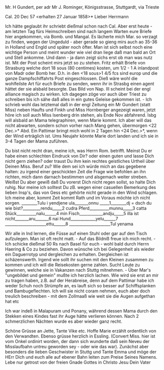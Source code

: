 Mr. H Gundert, per adr Mr J. Rominger, Königsstrasse, Stuttgardt, via Trieste

 Cal. 20 Dec 57
 <erhalten 27 Januar 1858>*
Lieber Herrmann

Ich hätte geglaubt ihr schriebt dießmal schon nach Cal. Aber erst heute - am letzten Tag fürs Heimschreiben sind nach langem Warten eure Briefe hier angekommen, via Bomb. und Mangal. Es lächerte mich Mar. so verzagt zu finden, wegen der Ungeduld - aber gerade so gieng mirs auch ao 35-36 in Holland und Engld und später noch öfter. Man ist sich selbst noch eine wichtige Person und meint wunder wie viel dran liege daß man bald an Ort und Stell ankomme. Und dann - ja dann zeigt sichs erst ob man was nutz ist. 
Mit der Post scheint mirs jetzt so zu stehen. Fritz erhält Briefe von Strasburg welche dort 18 sous (80 centimes) kosten, um 1/2 - 1 A inlandpost von Madr oder Bomb her. D.h. in den <18 sous>1 4/5 fcs sind europ und die ganze Dampfschiffahrts Post eingeschlossen. Dieß wäre wohl die wohlfeilste Art für euch Briefe zu senden, wenn ihr in Strasbg einen agent hättet der sie alsbald besorgte. Das Bild von Nap. III scheint bei der engl alliance magisch zu wirken. Ich dagegen zöge vor auch über Triest zu schreiben bis ich sähe daß alles in ein gutes Geleise gekommen ist. - Ich schrieb wohl das letztemal daß in der engl Zeitung ein Mr Gundert (statt Miss) neben Haufts und Finkh und Miss Hornberger angezeigt waren, jetzt höre ich soll auch Miss Isenberg drin stehen, als Ende Nov abfahrend. Isbg will alsbald an Mama telegraphiren, wenn Marie kommt. Ich aber will das nicht abwarten, sondern schon vorher nach Mang gehen, übermorgen <22 Dec.>* Abd. Ein Pattimar bringt mich wohl in 2 Tagen hin <24 Dec.>*, wenn der Wind erträglich ist. Ums Neujahr könnte Marie dort landen und ich sie in 3-4 Tagen der Mama zuführen.

Du bist nicht recht dran, meine ich, was Herrn Rom. betrifft. Meinst Du er habe einen schlechten Eindruck von Dir? oder einen guten und lasse Dich nicht gern ziehen? oder traust Du ihm kein rechtes geistliches Urtheil über Deinen Miss. Beruf zu? Wie dem sei ich würde mich an das gegebene halten: zu irgend einer geschickten Zeit die Frage wie befohlen an ihn richten, mich dann darnach bestimmen und alsgemach weiter streben. Weißst Du aber gewiß daß Du vorerst Dich nicht regen sollst, so halte Dich ruhig. Nur meine ich solltest Du zB. wegen einer casuellen Bemerkung des lieben Insp's, das von Gess etc gehörte nicht gerade in den Wind schlagen. Ich meine aber, kommt Zeit kommt Rath und im Voraus möchte ich nicht sorgen. 
________Tulu
i yendjene ula_______onnu _____1________dj = dsch
du wie bist?_________rendu_____2
cudra Pferd__________munnu_____3
catta Stück__________nalu______4
min Fisch____________andju_____5
illa ist nicht_______aru_______6
nai Hund_____________yelu______7
_____________________ettu______8
_____________________Tul yenama


Wir alle in Ind lernen, die Füsse auf einen Stuhl oder gar auf den Tisch aufzulegen. Man ist oft recht matt. - Auf das Bildniß freue ich mich recht. - Ich schicke dießmal 50 Rs nach Basel für euch - wohl bald durch Herrn Haering & Co zu beziehen. Davon wünsche ich bei Gelegenheit als wieder ein Daguerrotyp und dergleichen zu erhalten. Dergleichen ist schäzenswerth. Irgend wie sollt ihr suchen mit den Kleinen zusammen zu kommen und ich will die Reisekosten gerne zahlen. Sucht Leute zu gewinnen, welche sie in Vakanzen nach Stuttg mitnehmen. - Über Mar's "ungebildet und gemein" mußte ich herzlich lachen. Wie wird sie erst an mir zu tragen haben, z.B. auf der Herabreise, denn auf dem Pattimar habe ich weder Schuh noch Strümpfe an, es lauft sich so besser auf Schiffsplanken und Bambugeflechten. Ich will sie nicht coram nehmen, euch aber doch treulich beschreiben - mit dem Zollmaaß wie weit sie die Augen aufgethan hat etc

Ich war indeß in Malapuram und Ponany, während dessen Mama durch den Stekken eines Kindes fast ihr Auge hätte verlieren können. Nach 2 schmerzlichen Nächten wurde es aber wieder ganz recht.

Schöne Grüsse an Jette, Tante Vike etc. Hoffe Marie erzählt ordentlich von den Verwandten. Ebenso grüsse herzlich in Essling. (Convert Miss. hier ist vom Onkel ordinirt worden, der dann sich wunderte daß sein Neveu der Misslaufbahn untreu geworden sey - oder wie das war). Zunächst aber besonders die lieben Geschwister in Stuttg und Tante Emma und möge der HErr Dich und euch alle auf ebener Bahn leiten zum Preise Seines Namens. Lebe nur getrost von der freien Gnade Gottes in Christo Jesu
 Dein Vater

